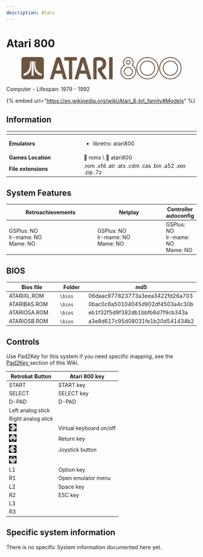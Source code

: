 ```yaml
---
description: Atari
---
```


# Atari 800

<div align="left">

<figure><img src="https://raw.githubusercontent.com/fabricecaruso/es-theme-carbon/52ff37c9e265587d006945a2ba695b5a962b3a3d/art/logos/atari800.svg" alt=""><figcaption></figcaption></figure>

</div>

Computer - Lifespan: 1979 - 1992

{% embed url="https://en.wikipedia.org/wiki/Atari_8-bit_family#Models" %}

## Information

<table data-header-hidden><thead><tr><th width="184"></th><th></th><th data-hidden></th></tr></thead><tbody><tr><td><strong>Emulators</strong></td><td><ul><li>libretro: atari800</li></ul></td><td></td></tr><tr><td><strong>Games Location</strong></td><td><span data-gb-custom-inline data-tag="emoji" data-code="1f4c1">📁</span> roms \ <span data-gb-custom-inline data-tag="emoji" data-code="1f4c2">📂</span> atari800</td><td></td></tr><tr><td><strong>File extensions</strong></td><td>.rom .xfd .atr .atx .cdm .cas .bin .a52 .xex .zip .7z</td><td></td></tr></tbody></table>

## System Features

<table><thead><tr><th width="245">Retroachievements</th><th width="200">Netplay</th><th>Controller autoconfig</th></tr></thead><tbody><tr><td>GSPlus: NO<br>lr-mame: NO<br>Mame: NO</td><td>GSPlus: NO<br>lr-mame: NO<br>Mame: NO</td><td>GSPlus: NO<br>lr-mame: NO<br>Mame: NO</td></tr></tbody></table>

## BIOS

<table><thead><tr><th width="193">Bios file</th><th width="142.03610108303252">Folder</th><th>md5</th></tr></thead><tbody><tr><td>ATARIXL.ROM</td><td><code>\bios</code></td><td>06daac977823773a3eea3422fd26a703</td></tr><tr><td>ATARIBAS.ROM</td><td><code>\bios</code></td><td>0bac0c6a50104045d902df4503a4c30b</td></tr><tr><td>ATARIOSA.ROM</td><td><code>\bios</code></td><td>eb1f32f5d9f382db1bbfb8d7f9cb343a</td></tr><tr><td>ATARIOSB.ROM</td><td><code>\bios</code></td><td>a3e8d617c95d08031fe1b20d541434b2</td></tr></tbody></table>

## Controls

Use Pad2Key for this system if you need specific mapping, see the [Pad2Key ](../../../../controllers/pad2key.md)section of this Wiki.

| Retrobat Button                                   | Atari 800 key           |
| ------------------------------------------------- | ----------------------- |
| START                                             | START key               |
| SELECT                                            | SELECT key              |
| D-PAD                                             | D-PAD                   |
| Left analog stick                                 |                         |
| Right analog stick                                |                         |
| ![](<../../../../.gitbook/assets/image (43).png>) | Virtual keyboard on/off |
| ![](<../../../../.gitbook/assets/image (25).png>) | Return key              |
| ![](<../../../../.gitbook/assets/image (11).png>) | Joystick button         |
| ![](<../../../../.gitbook/assets/image (45).png>) |                         |
| L1                                                | Option key              |
| R1                                                | Open emulator menu      |
| L2                                                | Space key               |
| R2                                                | ESC key                 |
| L3                                                |                         |
| R3                                                |                         |

## Specific system information

There is no specific System information documented here yet.
